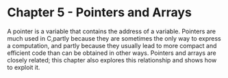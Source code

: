Chapter 5 - Pointers and Arrays
===============================
A pointer is a variable that contains the address of a variable. Pointers are much used in C,partly because they are sometimes the only way to express a computation, and partly because they usually lead to more compact and efficient code than can be obtained in other ways.
Pointers and arrays are closely related; this chapter also explores this relationship and shows how to exploit it.

